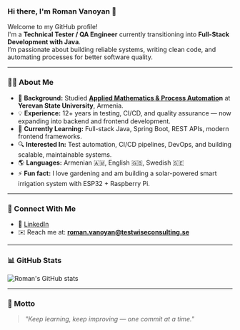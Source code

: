 ### Hi there, I'm Roman Vanoyan 👋

Welcome to my GitHub profile!  
I'm a **Technical Tester / QA Engineer** currently transitioning into **Full-Stack Development with Java**.  
I’m passionate about building reliable systems, writing clean code, and automating processes for better software quality.

---

### 👨‍💻 About Me
- 🎯 **Background:** Studied **[Applied Mathematics & Process Automatio](https://www.ysu.am/en/faculty/85/educational-program-305)n** at **Yerevan State University**, Armenia.
- 💡 **Experience:** 12+ years in testing, CI/CD, and quality assurance — now expanding into backend and frontend development.
- 🌱 **Currently Learning:** Full-stack Java, Spring Boot, REST APIs, modern frontend frameworks.
- 🔍 **Interested In:** Test automation, CI/CD pipelines, DevOps, and building scalable, maintainable systems.
- 🌎 **Languages:** Armenian 🇦🇲, English 🇬🇧, Swedish 🇸🇪
- ⚡ **Fun fact:** I love gardening and am building a solar-powered smart irrigation system with ESP32 + Raspberry Pi.

---

### 🤝 Connect With Me
- 💼 [LinkedIn](https://www.linkedin.com/in/roman-vanoyan)
- ✉️ Reach me at: **roman.vanoyan@testwiseconsulting.se** 

---

### 📊 GitHub Stats
![Roman's GitHub stats](https://github-readme-stats.vercel.app/api?username=rvromaitalia&show_icons=true&theme=tokyonight)

---

### 🌱 Motto
> *"Keep learning, keep improving — one commit at a time."*
